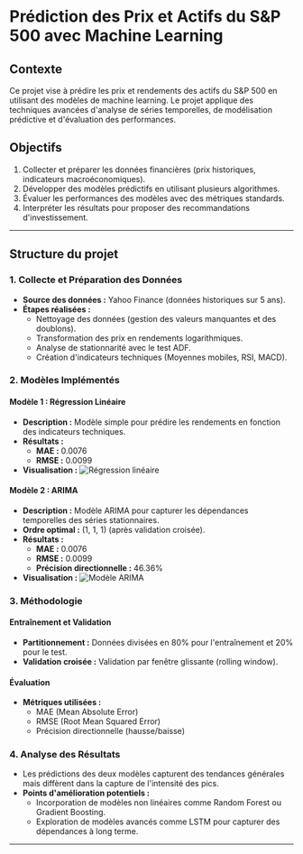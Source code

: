 # Prédiction des Prix et Actifs du S&P 500 avec Machine Learning

## Contexte
Ce projet vise à prédire les prix et rendements des actifs du S&P 500 en utilisant des modèles de machine learning. Le projet applique des techniques avancées d'analyse de séries temporelles, de modélisation prédictive et d'évaluation des performances. 

## Objectifs
1. Collecter et préparer les données financières (prix historiques, indicateurs macroéconomiques).
2. Développer des modèles prédictifs en utilisant plusieurs algorithmes.
3. Évaluer les performances des modèles avec des métriques standards.
4. Interpréter les résultats pour proposer des recommandations d'investissement.

---

## Structure du projet

### 1. Collecte et Préparation des Données
- **Source des données :** Yahoo Finance (données historiques sur 5 ans).
- **Étapes réalisées :**
  - Nettoyage des données (gestion des valeurs manquantes et des doublons).
  - Transformation des prix en rendements logarithmiques.
  - Analyse de stationnarité avec le test ADF.
  - Création d'indicateurs techniques (Moyennes mobiles, RSI, MACD).

### 2. Modèles Implémentés
#### Modèle 1 : Régression Linéaire
- **Description :** Modèle simple pour prédire les rendements en fonction des indicateurs techniques.
- **Résultats :**
  - **MAE :** 0.0076
  - **RMSE :** 0.0099
- **Visualisation :**
  ![Régression linéaire](C:\graphe_REGLINEAIRE.png)

#### Modèle 2 : ARIMA
- **Description :** Modèle ARIMA pour capturer les dépendances temporelles des séries stationnaires.
- **Ordre optimal :** (1, 1, 1) (après validation croisée).
- **Résultats :**
  - **MAE :** 0.0076
  - **RMSE :** 0.0099
  - **Précision directionnelle :** 46.36%
- **Visualisation :**
  ![Modèle ARIMA](C:\graphe_ARIMA.png)

### 3. Méthodologie
#### Entraînement et Validation
- **Partitionnement :** Données divisées en 80% pour l'entraînement et 20% pour le test.
- **Validation croisée :** Validation par fenêtre glissante (rolling window).

#### Évaluation
- **Métriques utilisées :**
  - MAE (Mean Absolute Error)
  - RMSE (Root Mean Squared Error)
  - Précision directionnelle (hausse/baisse)

### 4. Analyse des Résultats
- Les prédictions des deux modèles capturent des tendances générales mais diffèrent dans la capture de l'intensité des pics.
- **Points d'amélioration potentiels :**
  - Incorporation de modèles non linéaires comme Random Forest ou Gradient Boosting.
  - Exploration de modèles avancés comme LSTM pour capturer des dépendances à long terme.

---

